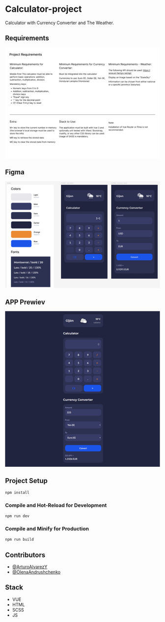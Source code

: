 # Calculator-project

Calculator with Currency Converter and The Weather.

## Requirements 

![preview Requirements](/src/assets/readme/Requirements.jpg)

## Figma

![preview Figma](/src/assets/readme/figma.png)

## APP Prewiev

![preview live](/src/assets/readme/live-prewiev.png)

## Project Setup

```sh
npm install
```

### Compile and Hot-Reload for Development

```sh
npm run dev
```

### Compile and Minify for Production

```sh
npm run build
```

## Contributors

- [@ArturoAlvarezY](https://github.com/ArturoAlvarezY)
- [@OlenaAndrushchenko](https://github.com/OlenaAndrushchenko)

## Stack
- VUE
- HTML
- SCSS
- JS